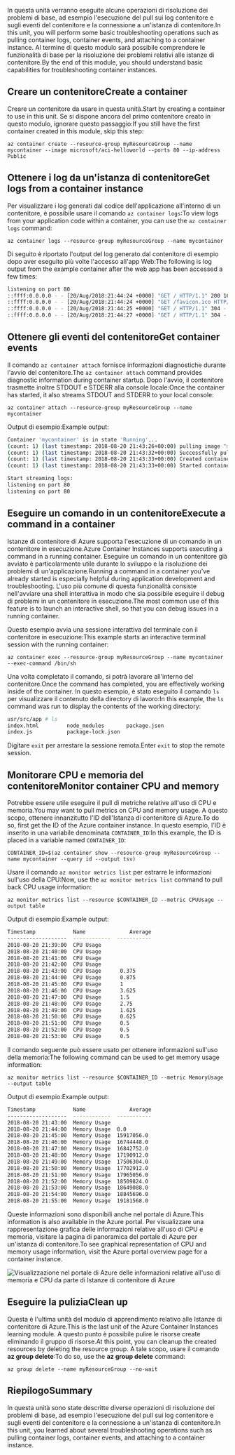 <span data-ttu-id="cad2a-101">In questa unità verranno eseguite alcune operazioni di risoluzione dei problemi di base, ad esempio l'esecuzione del pull sui log contenitore e sugli eventi del contenitore e la connessione a un'istanza di contenitore.</span><span class="sxs-lookup"><span data-stu-id="cad2a-101">In this unit, you will perform some basic troubleshooting operations such as pulling container logs, container events, and attaching to a container instance.</span></span> <span data-ttu-id="cad2a-102">Al termine di questo modulo sarà possibile comprendere le funzionalità di base per la risoluzione dei problemi relativi alle istanze di contenitore.</span><span class="sxs-lookup"><span data-stu-id="cad2a-102">By the end of this module, you should understand basic capabilities for troubleshooting container instances.</span></span>

## <a name="create-a-container"></a><span data-ttu-id="cad2a-103">Creare un contenitore</span><span class="sxs-lookup"><span data-stu-id="cad2a-103">Create a container</span></span>

<span data-ttu-id="cad2a-104">Creare un contenitore da usare in questa unità.</span><span class="sxs-lookup"><span data-stu-id="cad2a-104">Start by creating a container to use in this unit.</span></span> <span data-ttu-id="cad2a-105">Se si dispone ancora del primo contenitore creato in questo modulo, ignorare questo passaggio:</span><span class="sxs-lookup"><span data-stu-id="cad2a-105">If you still have the first container created in this module, skip this step:</span></span>

```azurecli
az container create --resource-group myResourceGroup --name mycontainer --image microsoft/aci-helloworld --ports 80 --ip-address Public
```

## <a name="get-logs-from-a-container-instance"></a><span data-ttu-id="cad2a-106">Ottenere i log da un'istanza di contenitore</span><span class="sxs-lookup"><span data-stu-id="cad2a-106">Get logs from a container instance</span></span>

<span data-ttu-id="cad2a-107">Per visualizzare i log generati dal codice dell'applicazione all'interno di un contenitore, è possibile usare il comando `az container logs`:</span><span class="sxs-lookup"><span data-stu-id="cad2a-107">To view logs from your application code within a container, you can use the `az container logs` command:</span></span>

```azazurecli
az container logs --resource-group myResourceGroup --name mycontainer
```

<span data-ttu-id="cad2a-108">Di seguito è riportato l'output del log generato dal contenitore di esempio dopo aver eseguito più volte l'accesso all'app Web:</span><span class="sxs-lookup"><span data-stu-id="cad2a-108">The following is log output from the example container after the web app has been accessed a few times:</span></span>

```bash
listening on port 80
::ffff:0.0.0.0 - - [20/Aug/2018:21:44:24 +0000] "GET / HTTP/1.1" 200 1663 "-" "Mozilla/5.0 (Macintosh; Intel Mac OS X 10_13_6) AppleWebKit/537.36 (KHTML, like Gecko) Chrome/68.0.3440.106 Safari/537.36"
::ffff:0.0.0.0 - - [20/Aug/2018:21:44:24 +0000] "GET /favicon.ico HTTP/1.1" 404 150 "http://23.101.136.193/" "Mozilla/5.0 (Macintosh; Intel Mac OS X 10_13_6) AppleWebKit/537.36 (KHTML, like Gecko) Chrome/68.0.3440.106 Safari/537.36"
::ffff:0.0.0.0 - - [20/Aug/2018:21:44:25 +0000] "GET / HTTP/1.1" 304 - "-" "Mozilla/5.0 (Macintosh; Intel Mac OS X 10_13_6) AppleWebKit/537.36 (KHTML, like Gecko) Chrome/68.0.3440.106 Safari/537.36"
::ffff:0.0.0.0 - - [20/Aug/2018:21:44:27 +0000] "GET / HTTP/1.1" 304 - "-" "Mozilla/5.0 (Macintosh; Intel Mac OS X 10_13_6) AppleWebKit/537.36 (KHTML, like Gecko) Chrome/68.0.3440.106 Safari/537.36"
```

## <a name="get-container-events"></a><span data-ttu-id="cad2a-109">Ottenere gli eventi del contenitore</span><span class="sxs-lookup"><span data-stu-id="cad2a-109">Get container events</span></span>

<span data-ttu-id="cad2a-110">Il comando `az container attach` fornisce informazioni diagnostiche durante l'avvio del contenitore.</span><span class="sxs-lookup"><span data-stu-id="cad2a-110">The `az container attach` command provides diagnostic information during container startup.</span></span> <span data-ttu-id="cad2a-111">Dopo l'avvio, il contenitore trasmette inoltre STDOUT e STDERR alla console locale:</span><span class="sxs-lookup"><span data-stu-id="cad2a-111">Once the container has started, it also streams STDOUT and STDERR to your local console:</span></span>

```azazurecli
az container attach --resource-group myResourceGroup --name mycontainer
```

<span data-ttu-id="cad2a-112">Output di esempio:</span><span class="sxs-lookup"><span data-stu-id="cad2a-112">Example output:</span></span>


```bash
Container 'mycontainer' is in state 'Running'...
(count: 1) (last timestamp: 2018-08-20 21:43:26+00:00) pulling image "microsoft/aci-helloworld"
(count: 1) (last timestamp: 2018-08-20 21:43:32+00:00) Successfully pulled image "microsoft/aci-helloworld"
(count: 1) (last timestamp: 2018-08-20 21:43:33+00:00) Created container
(count: 1) (last timestamp: 2018-08-20 21:43:33+00:00) Started container

Start streaming logs:
listening on port 80
listening on port 80
```

## <a name="execute-a-command-in-a-container"></a><span data-ttu-id="cad2a-113">Eseguire un comando in un contenitore</span><span class="sxs-lookup"><span data-stu-id="cad2a-113">Execute a command in a container</span></span>

<span data-ttu-id="cad2a-114">Istanze di contenitore di Azure supporta l'esecuzione di un comando in un contenitore in esecuzione.</span><span class="sxs-lookup"><span data-stu-id="cad2a-114">Azure Container Instances supports executing a command in a running container.</span></span> <span data-ttu-id="cad2a-115">Eseguire un comando in un contenitore già avviato è particolarmente utile durante lo sviluppo e la risoluzione dei problemi di un'applicazione.</span><span class="sxs-lookup"><span data-stu-id="cad2a-115">Running a command in a container you've already started is especially helpful during application development and troubleshooting.</span></span> <span data-ttu-id="cad2a-116">L'uso più comune di questa funzionalità consiste nell'avviare una shell interattiva in modo che sia possibile eseguire il debug di problemi in un contenitore in esecuzione.</span><span class="sxs-lookup"><span data-stu-id="cad2a-116">The most common use of this feature is to launch an interactive shell, so that you can debug issues in a running container.</span></span>

<span data-ttu-id="cad2a-117">Questo esempio avvia una sessione interattiva del terminale con il contenitore in esecuzione:</span><span class="sxs-lookup"><span data-stu-id="cad2a-117">This example starts an interactive terminal session with the running container:</span></span>

```azurecli
az container exec --resource-group myResourceGroup --name mycontainer --exec-command /bin/sh
```

<span data-ttu-id="cad2a-118">Una volta completato il comando, si potrà lavorare all'interno del contenitore.</span><span class="sxs-lookup"><span data-stu-id="cad2a-118">Once the command has completed, you are effectively working inside of the container.</span></span> <span data-ttu-id="cad2a-119">In questo esempio, è stato eseguito il comando `ls` per visualizzare il contenuto della directory di lavoro:</span><span class="sxs-lookup"><span data-stu-id="cad2a-119">In this example, the `ls` command was run to display the contents of the working directory:</span></span>

```bash
usr/src/app # ls
index.html         node_modules       package.json
index.js           package-lock.json
```

<span data-ttu-id="cad2a-120">Digitare `exit` per arrestare la sessione remota.</span><span class="sxs-lookup"><span data-stu-id="cad2a-120">Enter `exit` to stop the remote session.</span></span>

## <a name="monitor-container-cpu-and-memory"></a><span data-ttu-id="cad2a-121">Monitorare CPU e memoria del contenitore</span><span class="sxs-lookup"><span data-stu-id="cad2a-121">Monitor container CPU and memory</span></span>

<span data-ttu-id="cad2a-122">Potrebbe essere utile eseguire il pull di metriche relative all'uso di CPU e memoria.</span><span class="sxs-lookup"><span data-stu-id="cad2a-122">You may want to pull metrics on CPU and memory usage.</span></span> <span data-ttu-id="cad2a-123">A questo scopo, ottenere innanzitutto l'ID dell'Istanza di contenitore di Azure.</span><span class="sxs-lookup"><span data-stu-id="cad2a-123">To do so, first get the ID of the Azure container instance.</span></span> <span data-ttu-id="cad2a-124">In questo esempio, l'ID è inserito in una variabile denominata `CONTAINER_ID`:</span><span class="sxs-lookup"><span data-stu-id="cad2a-124">In this example, the ID is placed in a variable named `CONTAINER_ID`:</span></span>

```azurecli
CONTAINER_ID=$(az container show --resource-group myResourceGroup --name mycontainer --query id --output tsv)
```

<span data-ttu-id="cad2a-125">Usare il comando `az monitor metrics list` per estrarre le informazioni sull'uso della CPU:</span><span class="sxs-lookup"><span data-stu-id="cad2a-125">Now, use the `az monitor metrics list` command to pull back CPU usage information:</span></span>

```azurecli
az monitor metrics list --resource $CONTAINER_ID --metric CPUUsage --output table
```

<span data-ttu-id="cad2a-126">Output di esempio:</span><span class="sxs-lookup"><span data-stu-id="cad2a-126">Example output:</span></span>

```bash
Timestamp            Name              Average
-------------------  ------------  -----------
2018-08-20 21:39:00  CPU Usage
2018-08-20 21:40:00  CPU Usage
2018-08-20 21:41:00  CPU Usage
2018-08-20 21:42:00  CPU Usage
2018-08-20 21:43:00  CPU Usage      0.375
2018-08-20 21:44:00  CPU Usage      0.875
2018-08-20 21:45:00  CPU Usage      1
2018-08-20 21:46:00  CPU Usage      3.625
2018-08-20 21:47:00  CPU Usage      1.5
2018-08-20 21:48:00  CPU Usage      2.75
2018-08-20 21:49:00  CPU Usage      1.625
2018-08-20 21:50:00  CPU Usage      0.625
2018-08-20 21:51:00  CPU Usage      0.5
2018-08-20 21:52:00  CPU Usage      0.5
2018-08-20 21:53:00  CPU Usage      0.5
```

<span data-ttu-id="cad2a-127">Il comando seguente può essere usato per ottenere informazioni sull'uso della memoria:</span><span class="sxs-lookup"><span data-stu-id="cad2a-127">The following command can be used to get memory usage information:</span></span>

```azurecli
az monitor metrics list --resource $CONTAINER_ID --metric MemoryUsage --output table
```

<span data-ttu-id="cad2a-128">Output di esempio:</span><span class="sxs-lookup"><span data-stu-id="cad2a-128">Example output:</span></span>

```bash
Timestamp            Name              Average
-------------------  ------------  -----------
2018-08-20 21:43:00  Memory Usage
2018-08-20 21:44:00  Memory Usage  0.0
2018-08-20 21:45:00  Memory Usage  15917056.0
2018-08-20 21:46:00  Memory Usage  16744448.0
2018-08-20 21:47:00  Memory Usage  16842752.0
2018-08-20 21:48:00  Memory Usage  17190912.0
2018-08-20 21:49:00  Memory Usage  17506304.0
2018-08-20 21:50:00  Memory Usage  17702912.0
2018-08-20 21:51:00  Memory Usage  17965056.0
2018-08-20 21:52:00  Memory Usage  18509824.0
2018-08-20 21:53:00  Memory Usage  18649088.0
2018-08-20 21:54:00  Memory Usage  18845696.0
2018-08-20 21:55:00  Memory Usage  19181568.0
```

<span data-ttu-id="cad2a-129">Queste informazioni sono disponibili anche nel portale di Azure.</span><span class="sxs-lookup"><span data-stu-id="cad2a-129">This information is also available in the Azure portal.</span></span> <span data-ttu-id="cad2a-130">Per visualizzare una rappresentazione grafica delle informazioni relative all'uso di CPU e memoria, visitare la pagina di panoramica del portale di Azure per un'istanza di contenitore.</span><span class="sxs-lookup"><span data-stu-id="cad2a-130">To see graphical representation of CPU and memory usage information, visit the Azure portal overview page for a container instance.</span></span>

![Visualizzazione nel portale di Azure delle informazioni relative all'uso di memoria e CPU da parte di Istanze di contenitore di Azure](../media-draft/cpu-memory.png)

## <a name="clean-up"></a><span data-ttu-id="cad2a-132">Eseguire la pulizia</span><span class="sxs-lookup"><span data-stu-id="cad2a-132">Clean up</span></span>
<!---TODO: Update for sandbox?--->

<span data-ttu-id="cad2a-133">Questa è l'ultima unità del modulo di apprendimento relativo alle Istanze di contenitore di Azure.</span><span class="sxs-lookup"><span data-stu-id="cad2a-133">This is the last unit of the Azure Container Instances learning module.</span></span> <span data-ttu-id="cad2a-134">A questo punto è possibile pulire le risorse create eliminando il gruppo di risorse.</span><span class="sxs-lookup"><span data-stu-id="cad2a-134">At this point, you can cleanup the created resources by deleting the resource group.</span></span> <span data-ttu-id="cad2a-135">A tale scopo, usare il comando **az group delete**:</span><span class="sxs-lookup"><span data-stu-id="cad2a-135">To do so, use the **az group delete** command:</span></span>

```azurecli
az group delete --name myResourceGroup --no-wait
```

## <a name="summary"></a><span data-ttu-id="cad2a-136">Riepilogo</span><span class="sxs-lookup"><span data-stu-id="cad2a-136">Summary</span></span>

<span data-ttu-id="cad2a-137">In questa unità sono state descritte diverse operazioni di risoluzione dei problemi di base, ad esempio l'esecuzione del pull sui log contenitore e sugli eventi del contenitore e la connessione a un'istanza di contenitore.</span><span class="sxs-lookup"><span data-stu-id="cad2a-137">In this unit, you learned about several troubleshooting operations such as pulling container logs, container events, and attaching to a container instance.</span></span>